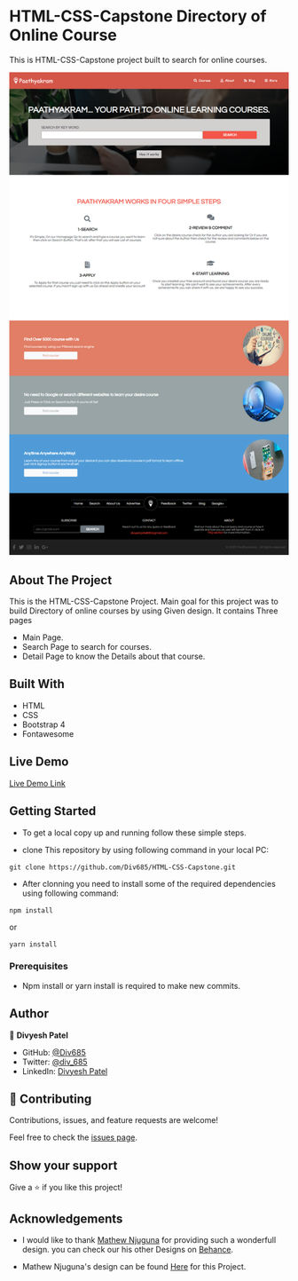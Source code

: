 # HTML-CSS-Capstone Directory of Online Course

This is HTML-CSS-Capstone project built to search for online courses.

![screenshot](./assets/img/screencapture.png)

## About The Project

This is the HTML-CSS-Capstone Project. Main goal for this project was to build Directory of online courses by using Given design.
It contains Three pages

- Main Page.
- Search Page to search for courses.
- Detail Page to know the Details about that course.

## Built With

- HTML
- CSS
- Bootstrap 4
- Fontawesome

## Live Demo

[Live Demo Link](https://awesome-jang-809c28.netlify.app/index.html)

## Getting Started

- To get a local copy up and running follow these simple steps.

- clone This repository by using following command in your local PC:

```
git clone https://github.com/Div685/HTML-CSS-Capstone.git

```

- After clonning you need to install some of the required dependencies using following command:

```
npm install
```

or

```
yarn install
```

### Prerequisites

- Npm install or yarn install is required to make new commits.

## Author

👤 **Divyesh Patel**

- GitHub: [@Div685](https://github.com/Div685)
- Twitter: [@div_685](https://www.linkedin.com/in/divyesh-patel-2a15a6107)
- LinkedIn: [Divyesh Patel](https://www.linkedin.com/in/divyesh-daxa-patel)

## 🤝 Contributing

Contributions, issues, and feature requests are welcome!

Feel free to check the [issues page](https://github.com/Div685/HTML-CSS-Capstone/issues).

## Show your support

Give a ⭐️ if you like this project!

## Acknowledgements

- I would like to thank [Mathew Njuguna](https://www.behance.net/mathewnjuguna) for providing such a wonderfull design. you can check our his other Designs on [Behance](https://www.behance.net/mathewnjuguna).

- Mathew Njuguna's design can be found [Here](https://www.behance.net/gallery/25563385/PatashuleKE) for this Project.
